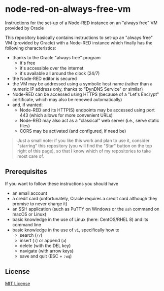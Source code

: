 # node-red-on-always-free-vm #

Instructions for the set-up of a Node-RED instance on an "always free" VM provided by Oracle

This repository basically contains instructions to set-up an "always free" VM (provided by Oracle) with a Node-RED instance which finally has the following characteristics:

* thanks to the Oracle "always free" program
    * it's free
    * it's accessible over the internet
    * it's available all around the clock (24/7)
* the Node-RED editor is secured
* the VM may be addressed using a symbolic host name (rather than a numeric IP address only, thanks to "DynDNS Service" or similar)
* Node-RED can be accessed using HTTPS (because of a "Let's Encrypt" certificate, which may also be renewed automatically)
* and, if wanted:
    * Node-RED and its HTTP(S) endpoints may be accessed using port 443 (which allows for more convenient URLs)
    * Node-RED may also act as a "classical" web server (i.e., serve static files)
    * CORS may be activated (and configured, if need be)

> Just a small note: if you like this work and plan to use it, consider "starring" this repository (you will find the "Star" button on the top right of this page), so that I know which of my repositories to take most care of.

## Prerequisites ##

If you want to follow these instructions you should have

* an email account
* a credit card (unfortunately, Oracle requires a credit card although they promise to never charge it)
* an SSH application (such as PuTTY on Windows or the `ssh` command on macOS or Linux)
* basic knowledge in the use of Linux (here: CentOS/RHEL 8) and its command line
* basic knowledge in the use of `vi`, specifically how to
    * search (`//`)
    * insert (`i`) or append (`a`)
    * delete (with the DEL key)
    * navigate (with arrow keys)
    * save and quit (ESC + `:wq`)

## License ##

[MIT License](LICENSE.md)
